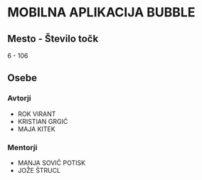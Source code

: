 # MOBILNA APLIKACIJA BUBBLE
## Mesto - Število točk
6 - 106
## Osebe
### Avtorji
 * ROK VIRANT
 * KRISTIAN GRGIĆ
 * MAJA KITEK
### Mentorji
 * MANJA SOVIČ POTISK
 * JOŽE ŠTRUCL